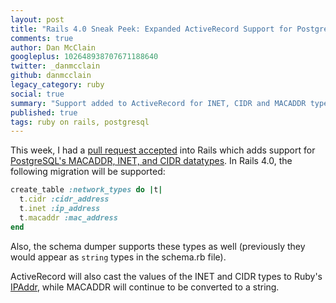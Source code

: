 ```yaml
---
layout: post
title: "Rails 4.0 Sneak Peek: Expanded ActiveRecord Support for PostgreSQL Datatypes"
comments: true
author: Dan McClain
googleplus: 102648938707671188640
twitter: _danmcclain
github: danmcclain
legacy_category: ruby
social: true
summary: "Support added to ActiveRecord for INET, CIDR and MACADDR types for PostgreSQL"
published: true
tags: ruby on rails, postgresql
---
```


This week, I had a [pull request accepted](https://github.com/rails/rails/commit/835df6f3ed9b1575fd6a1fb62516d8ebeffbf114#diff-0)
into Rails which adds support for
[PostgreSQL's MACADDR, INET, and CIDR datatypes](http://www.postgresql.org/docs/current/static/datatype-net-types.html).
In Rails 4.0, the following migration will be supported:

```ruby
create_table :network_types do |t|
  t.cidr :cidr_address
  t.inet :ip_address
  t.macaddr :mac_address
end
```

Also, the schema dumper supports these types as well (previously they
would appear as `string` types in the schema.rb file).

ActiveRecord will also cast the values of the INET and CIDR types to
Ruby's [IPAddr](http://www.ruby-doc.org/stdlib-1.9.3/libdoc/ipaddr/rdoc/IPAddr.html),
while MACADDR will continue to be converted to a string.
